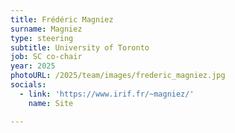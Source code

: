 ```yaml
---
title: Frédéric Magniez
surname: Magniez
type: steering
subtitle: University of Toronto
job: SC co-chair
year: 2025
photoURL: /2025/team/images/frederic_magniez.jpg
socials:
  - link: 'https://www.irif.fr/~magniez/'
    name: Site

---
```

